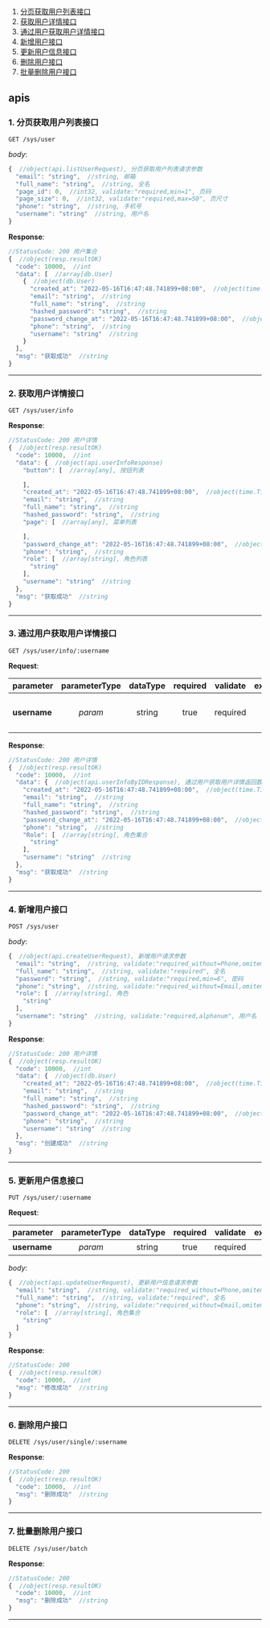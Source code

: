 # 

1. [分页获取用户列表接口](#1-分页获取用户列表接口)
2. [获取用户详情接口](#2-获取用户详情接口)
3. [通过用户获取用户详情接口](#3-通过用户获取用户详情接口)
4. [新增用户接口](#4-新增用户接口)
5. [更新用户信息接口](#5-更新用户信息接口)
6. [删除用户接口](#6-删除用户接口)
7. [批量删除用户接口](#7-批量删除用户接口)

## apis

### 1. 分页获取用户列表接口

```text
GET /sys/user
```

_body_:

```javascript
{  //object(api.listUserRequest), 分页获取用户列表请求参数
  "email": "string",  //string, 邮箱
  "full_name": "string",  //string, 全名
  "page_id": 0,  //int32, validate:"required,min=1", 页码
  "page_size": 0,  //int32, validate:"required,max=50", 页尺寸
  "phone": "string",  //string, 手机号
  "username": "string"  //string, 用户名
}
```

__Response__:

```javascript
//StatusCode: 200 用户集合
{  //object(resp.resultOK)
  "code": 10000,  //int
  "data": [  //array[db.User]
    {  //object(db.User)
      "created_at": "2022-05-16T16:47:48.741899+08:00",  //object(time.Time)
      "email": "string",  //string
      "full_name": "string",  //string
      "hashed_password": "string",  //string
      "password_change_at": "2022-05-16T16:47:48.741899+08:00",  //object(time.Time)
      "phone": "string",  //string
      "username": "string"  //string
    }
  ],
  "msg": "获取成功"  //string
}
```

---

### 2. 获取用户详情接口

```text
GET /sys/user/info
```

__Response__:

```javascript
//StatusCode: 200 用户详情
{  //object(resp.resultOK)
  "code": 10000,  //int
  "data": {  //object(api.userInfoResponse)
    "button": [  //array[any], 按钮列表

    ],
    "created_at": "2022-05-16T16:47:48.741899+08:00",  //object(time.Time)
    "email": "string",  //string
    "full_name": "string",  //string
    "hashed_password": "string",  //string
    "page": [  //array[any], 菜单列表

    ],
    "password_change_at": "2022-05-16T16:47:48.741899+08:00",  //object(time.Time)
    "phone": "string",  //string
    "role": [  //array[string], 角色列表
      "string"
    ],
    "username": "string"  //string
  },
  "msg": "获取成功"  //string
}
```

---

### 3. 通过用户获取用户详情接口

```text
GET /sys/user/info/:username
```

__Request__:

parameter|parameterType|dataType|required|validate|example|description
--|:-:|:-:|:-:|--|--|--
__username__|_param_|string|true|required||用户（用户名/手机号/邮箱）

__Response__:

```javascript
//StatusCode: 200 用户详情
{  //object(resp.resultOK)
  "code": 10000,  //int
  "data": {  //object(api.userInfoByIDResponse), 通过用户获取用户详情返回数据
    "created_at": "2022-05-16T16:47:48.741899+08:00",  //object(time.Time)
    "email": "string",  //string
    "full_name": "string",  //string
    "hashed_password": "string",  //string
    "password_change_at": "2022-05-16T16:47:48.741899+08:00",  //object(time.Time)
    "phone": "string",  //string
    "Role": [  //array[string], 角色集合
      "string"
    ],
    "username": "string"  //string
  },
  "msg": "获取成功"  //string
}
```

---

### 4. 新增用户接口

```text
POST /sys/user
```

_body_:

```javascript
{  //object(api.createUserRequest), 新增用户请求参数
  "email": "string",  //string, validate:"required_without=Phone,omitempty,email", 邮箱
  "full_name": "string",  //string, validate:"required", 全名
  "password": "string",  //string, validate:"required,min=6", 密码
  "phone": "string",  //string, validate:"required_without=Email,omitempty,phone", 手机号
  "role": [  //array[string], 角色
    "string"
  ],
  "username": "string"  //string, validate:"required,alphanum", 用户名
}
```

__Response__:

```javascript
//StatusCode: 200 用户详情
{  //object(resp.resultOK)
  "code": 10000,  //int
  "data": {  //object(db.User)
    "created_at": "2022-05-16T16:47:48.741899+08:00",  //object(time.Time)
    "email": "string",  //string
    "full_name": "string",  //string
    "hashed_password": "string",  //string
    "password_change_at": "2022-05-16T16:47:48.741899+08:00",  //object(time.Time)
    "phone": "string",  //string
    "username": "string"  //string
  },
  "msg": "创建成功"  //string
}
```

---

### 5. 更新用户信息接口

```text
PUT /sys/user/:username
```

__Request__:

parameter|parameterType|dataType|required|validate|example|description
--|:-:|:-:|:-:|--|--|--
__username__|_param_|string|true|required||用户名

_body_:

```javascript
{  //object(api.updateUserRequest), 更新用户信息请求参数
  "email": "string",  //string, validate:"required_without=Phone,omitempty,email", 手机号
  "full_name": "string",  //string, validate:"required", 全名
  "phone": "string",  //string, validate:"required_without=Email,omitempty,phone", 密码
  "role": [  //array[string], 角色集合
    "string"
  ]
}
```

__Response__:

```javascript
//StatusCode: 200 
{  //object(resp.resultOK)
  "code": 10000,  //int
  "msg": "修改成功"  //string
}
```

---

### 6. 删除用户接口

```text
DELETE /sys/user/single/:username
```

__Response__:

```javascript
//StatusCode: 200 
{  //object(resp.resultOK)
  "code": 10000,  //int
  "msg": "删除成功"  //string
}
```

---

### 7. 批量删除用户接口

```text
DELETE /sys/user/batch
```

__Response__:

```javascript
//StatusCode: 200 
{  //object(resp.resultOK)
  "code": 10000,  //int
  "msg": "删除成功"  //string
}
```

---
